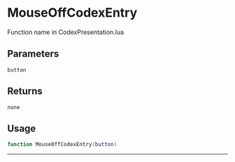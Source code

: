 # MouseOffCodexEntry
Function name in CodexPresentation.lua
## Parameters
`button`
## Returns
`none`
## Usage
```lua
function MouseOffCodexEntry(button)
```
---
